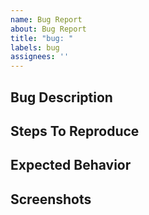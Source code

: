 ```yaml
---
name: Bug Report
about: Bug Report
title: "bug: "
labels: bug
assignees: ''
---
```


## Bug Description
<!-- A clear and concise description of the bug. -->

## Steps To Reproduce
<!-- 1. Go to '...'
2. Click on '....'
3. Scroll down to '....'
4. See error -->

## Expected Behavior
<!-- A clear and concise description of what you expected to happen. -->

## Screenshots
<!-- If applicable, add screenshots to help explain your problem. -->
